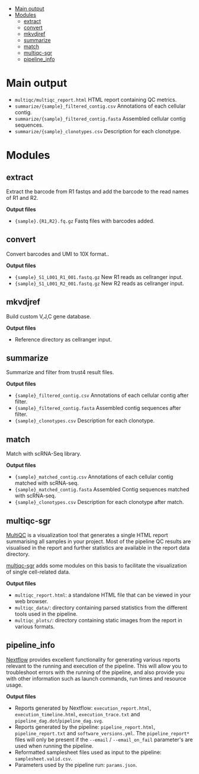 - [Main output](#main-output)
- [Modules](#modules)
  - [extract](#extract)
  - [convert](#convert)
  - [mkvdjref](#mkvdjref)
  - [summarize](#summarize)
  - [match](#match)
  - [multiqc-sgr](#multiqc-sgr)
  - [pipeline\_info](#pipeline_info)

# Main output

- `multiqc/multiqc_report.html` HTML report containing QC metrics.
- `summarize/{sample}_filtered_contig.csv` Annotations of each cellular contig.
- `summarize/{sample}_filtered_contig.fasta` Assembled cellular contig sequences.
- `summarize/{sample}_clonotypes.csv` Description for each clonotype.

# Modules

## extract

Extract the barcode from R1 fastqs and add the barcode to the read names of R1 and R2.

**Output files** 
- `{sample}.{R1,R2}.fq.gz` Fastq files with barcodes added.

## convert

Convert barcodes and UMI to 10X format..

**Output files** 
- `{sample}_S1_L001_R1_001.fastq.gz` New R1 reads as cellranger input.
- `{sample}_S1_L001_R2_001.fastq.gz` New R2 reads as cellranger input.

## mkvdjref

Build custom V,J,C gene database.

**Output files** 
- Reference directory as cellranger input.

## summarize

Summarize and filter from trust4 result files.

**Output files** 
- `{sample}_filtered_contig.csv` Annotations of each cellular contig after filter.
- `{sample}_filtered_contig.fasta` Assembled contig sequences after filter.
- `{sample}_clonotypes.csv` Description for each clonotype.

## match

Match with scRNA-Seq library.

**Output files** 
- `{sample}_matched_contig.csv` Annotations of each cellular contig matched with scRNA-seq.
- `{sample}_matched_contig.fasta` Assembled Contig sequences matched with scRNA-seq.
- `{sample}_clonotypes.csv` Description for each clonotype after match.

## multiqc-sgr

[MultiQC](http://multiqc.info) is a visualization tool that generates a single HTML report summarising all samples in your project. Most of the pipeline QC results are visualised in the report and further statistics are available in the report data directory.

[multiqc-sgr](https://pypi.org/project/multiqc-sgr/) adds some modules on this basis to facilitate the visualization of single cell-related data.

**Output files**

- `multiqc_report.html`: a standalone HTML file that can be viewed in your web browser.
- `multiqc_data/`: directory containing parsed statistics from the different tools used in the pipeline.
- `multiqc_plots/`: directory containing static images from the report in various formats.

## pipeline_info

[Nextflow](https://www.nextflow.io/docs/latest/tracing.html) provides excellent functionality for generating various reports relevant to the running and execution of the pipeline. This will allow you to troubleshoot errors with the running of the pipeline, and also provide you with other information such as launch commands, run times and resource usage.

**Output files**

- Reports generated by Nextflow: `execution_report.html`, `execution_timeline.html`, `execution_trace.txt` and `pipeline_dag.dot`/`pipeline_dag.svg`.
- Reports generated by the pipeline: `pipeline_report.html`, `pipeline_report.txt` and `software_versions.yml`. The `pipeline_report*` files will only be present if the `--email` / `--email_on_fail` parameter's are used when running the pipeline.
- Reformatted samplesheet files used as input to the pipeline: `samplesheet.valid.csv`.
- Parameters used by the pipeline run: `params.json`.